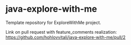 # java-explore-with-me
Template repository for ExploreWithMe project.

Link on pull request with feature_comments realization:
https://github.com/hohlovvitali/java-explore-with-me/pull/2
